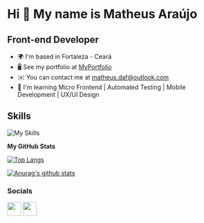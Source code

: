 
# Hi 👋 My name is Matheus Araújo

## Front-end Developer

- 🌍  I'm based in Fortaleza - Ceará
- 🖥️  See my portfolio at [MyPortfolio](https://matheusaraujo.vercel.app/)
- ✉️  You can contact me at [matheus.daf@outlook.com](mailto:matheus.daf@outlook.com)
- 🧠  I'm learning Micro Frontend | Automated Testing | Mobile Development | UX/UI Design


## Skills
![My Skills]([[https://skillicons.dev/icons?i=react,next,ts,nodejs,graphql,apollo,express,prisma,sqlite,postgres,git,linux,docker,figma,tailwind,sass,styledcomponents,php,laravel,html,css,js](https://skillicons.dev/icons?i=react,next,ts,nodejs,cypress,jest,graphql,apollo,nestjs,prisma,postgres,sqlite,express,git,linux,docker,figma,tailwind,sass,styledcomponents,php,laravel,html,css,js&perline=10)](https://skillicons.dev/icons?i=react,next,ts,nodejs,cypress,jest,graphql,apollo,nestjs,prisma,postgres,sqlite,express,git,linux,docker,figma,tailwind,sass,styledcomponents,php,laravel,html,css,js&perline=10))


<b>My GitHub Stats</b>

[![Top Langs](https://github-readme-stats.vercel.app/api/top-langs/?username=MatheusAFD&layout=compact&hide=starlark,dart,makefile,dockerfile,shell&langs_count=8&theme=radical)](https://github.com/anuraghazra/github-readme-stats)

[![Anurag's github stats](https://github-readme-stats.vercel.app/api?username=MatheusAFD&count_private=true&hide=stars&show_icons=true&theme=radical)](https://github.com/anuraghazra/github-readme-stats)

### Socials

<p align="left"> <a href="https://www.github.com/MatheusAFD" target="_blank" rel="noreferrer"><img src="https://raw.githubusercontent.com/danielcranney/readme-generator/main/public/icons/socials/github.svg" width="32" height="32" /></a> <a href="https://www.linkedin.com/in/matheus-araujof" target="_blank" rel="noreferrer"><img src="https://raw.githubusercontent.com/danielcranney/readme-generator/main/public/icons/socials/linkedin.svg" width="32" height="32" /></a></p>

</div>
